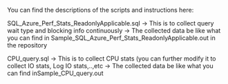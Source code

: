 You can find the descriptions of the scripts and instructions here:






SQL_Azure_Perf_Stats_ReadonlyApplicable.sql
-> This is to collect query wait type and blocking info continuously
-> The collected data be like what you can find in Sample_SQL_Azure_Perf_Stats_ReadonlyApplicable.out in the repository




CPU_query.sql
-> This is to collect CPU stats (you can further modify it to collect IO stats, Log IO stats,..,etc
-> The collected data be like what you can find inSample_CPU_query.out
